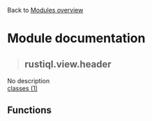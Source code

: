 Back to [Modules overview](https://github.com/pyrustic/rustiql/blob/master/docs/modules/README.md)
  
# Module documentation
>## rustiql.view.header
No description
<br>
[classes (1)](https://github.com/pyrustic/rustiql/blob/master/docs/modules/content/rustiql.view.header/classes.md)


## Functions

